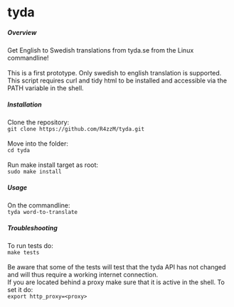 tyda
====
##### Overview
Get English to Swedish translations from tyda.se from the Linux commandline!<br>
<br>
This is a first prototype. Only swedish to english translation is supported.<br>
This script requires curl and tidy html to be installed and accessible via the PATH variable in the shell.<br>
##### Installation
Clone the repository:<br>
`git clone https://github.com/R4zzM/tyda.git`<br>
<br>
Move into the folder:<br>
`cd tyda`<br>
<br>
Run make install target as root:<br>
`sudo make install`<br>
##### Usage
On the commandline:<br>
`tyda word-to-translate`<br>
##### Troubleshooting
To run tests do:<br>
`make tests`<br>
<br>
Be aware that some of the tests will test that the tyda API has not changed and will thus require a working internet connection.<br>
If you are located behind a proxy make sure that it is active in the shell. To set it do:<br>
`export http_proxy=<proxy>`
